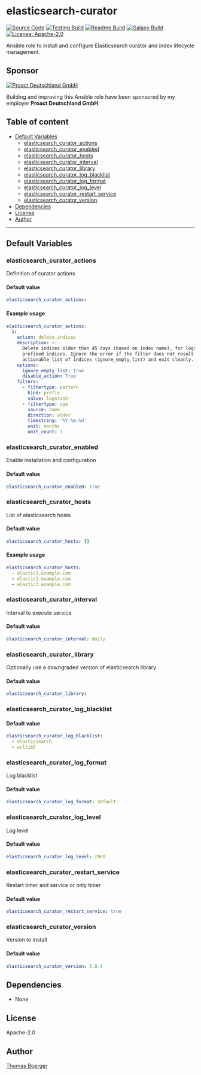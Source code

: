 # elasticsearch-curator

[![Source Code](https://img.shields.io/badge/github-source%20code-blue?logo=github&logoColor=white)](https://github.com/rolehippie/elasticsearch-curator) [![Testing Build](https://github.com/rolehippie/elasticsearch-curator/workflows/testing/badge.svg)](https://github.com/rolehippie/elasticsearch-curator/actions?query=workflow%3Atesting) [![Readme Build](https://github.com/rolehippie/elasticsearch-curator/workflows/readme/badge.svg)](https://github.com/rolehippie/elasticsearch-curator/actions?query=workflow%3Areadme) [![Galaxy Build](https://github.com/rolehippie/elasticsearch-curator/workflows/galaxy/badge.svg)](https://github.com/rolehippie/elasticsearch-curator/actions?query=workflow%3Agalaxy) [![License: Apache-2.0](https://img.shields.io/github/license/rolehippie/elasticsearch-curator)](https://github.com/rolehippie/elasticsearch-curator/blob/master/LICENSE) 

Ansible role to install and configure Elasticsearch curator and index lifecycle management. 

## Sponsor 

[![Proact Deutschland GmbH](https://proact.eu/wp-content/uploads/2020/03/proact-logo.png)](https://proact.eu) 

Building and improving this Ansible role have been sponsored by my employer **Proact Deutschland GmbH**.

## Table of content

* [Default Variables](#default-variables)
  * [elasticsearch_curator_actions](#elasticsearch_curator_actions)
  * [elasticsearch_curator_enabled](#elasticsearch_curator_enabled)
  * [elasticsearch_curator_hosts](#elasticsearch_curator_hosts)
  * [elasticsearch_curator_interval](#elasticsearch_curator_interval)
  * [elasticsearch_curator_library](#elasticsearch_curator_library)
  * [elasticsearch_curator_log_blacklist](#elasticsearch_curator_log_blacklist)
  * [elasticsearch_curator_log_format](#elasticsearch_curator_log_format)
  * [elasticsearch_curator_log_level](#elasticsearch_curator_log_level)
  * [elasticsearch_curator_restart_service](#elasticsearch_curator_restart_service)
  * [elasticsearch_curator_version](#elasticsearch_curator_version)
* [Dependencies](#dependencies)
* [License](#license)
* [Author](#author)

---

## Default Variables

### elasticsearch_curator_actions

Definition of curator actions

#### Default value

```YAML
elasticsearch_curator_actions:
```

#### Example usage

```YAML
elasticsearch_curator_actions:
  1:
    action: delete_indices
    description: >-
      Delete indices older than 45 days (based on index name), for logstash-
      prefixed indices. Ignore the error if the filter does not result in an
      actionable list of indices (ignore_empty_list) and exit cleanly.
    options:
      ignore_empty_list: True
      disable_action: True
    filters:
      - filtertype: pattern
        kind: prefix
        value: logstash-
      - filtertype: age
        source: name
        direction: older
        timestring: '%Y.%m.%d'
        unit: months
        unit_count: 1
```

### elasticsearch_curator_enabled

Enable installation and configuration

#### Default value

```YAML
elasticsearch_curator_enabled: true
```

### elasticsearch_curator_hosts

List of elasticsearch hosts

#### Default value

```YAML
elasticsearch_curator_hosts: []
```

#### Example usage

```YAML
elasticsearch_curator_hosts:
  - elastic1.example.com
  - elastic2.example.com
  - elastic3.example.com
```

### elasticsearch_curator_interval

Interval to execute service

#### Default value

```YAML
elasticsearch_curator_interval: daily
```

### elasticsearch_curator_library

Optionally use a downgraded version of elasticsearch library

#### Default value

```YAML
elasticsearch_curator_library:
```

### elasticsearch_curator_log_blacklist

#### Default value

```YAML
elasticsearch_curator_log_blacklist:
  - elasticsearch
  - urllib3
```

### elasticsearch_curator_log_format

Log blacklist

#### Default value

```YAML
elasticsearch_curator_log_format: default
```

### elasticsearch_curator_log_level

Log level

#### Default value

```YAML
elasticsearch_curator_log_level: INFO
```

### elasticsearch_curator_restart_service

Restart timer and service or only timer

#### Default value

```YAML
elasticsearch_curator_restart_service: true
```

### elasticsearch_curator_version

Version to install

#### Default value

```YAML
elasticsearch_curator_version: 5.8.4
```

## Dependencies

* None

## License

Apache-2.0

## Author

[Thomas Boerger](https://github.com/tboerger)
